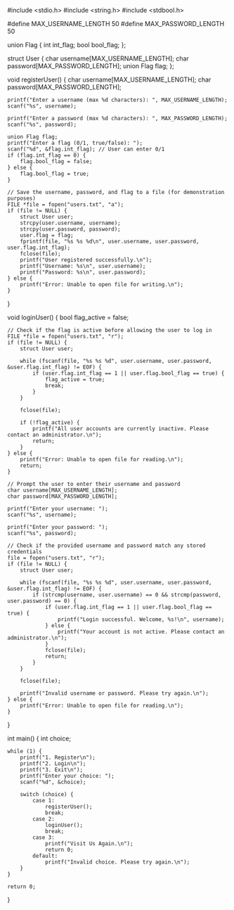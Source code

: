  #include <stdio.h>
#include <string.h>
#include <stdbool.h>

#define MAX_USERNAME_LENGTH 50
#define MAX_PASSWORD_LENGTH 50

union Flag {
    int int_flag;
    bool bool_flag;
};

struct User {
    char username[MAX_USERNAME_LENGTH];
    char password[MAX_PASSWORD_LENGTH];
    union Flag flag;
};

void registerUser() {
    char username[MAX_USERNAME_LENGTH];
    char password[MAX_PASSWORD_LENGTH];

    printf("Enter a username (max %d characters): ", MAX_USERNAME_LENGTH);
    scanf("%s", username);

    printf("Enter a password (max %d characters): ", MAX_PASSWORD_LENGTH);
    scanf("%s", password);

    union Flag flag;
    printf("Enter a flag (0/1, true/false): ");
    scanf("%d", &flag.int_flag); // User can enter 0/1
    if (flag.int_flag == 0) {
        flag.bool_flag = false;
    } else {
        flag.bool_flag = true;
    }

    // Save the username, password, and flag to a file (for demonstration purposes)
    FILE *file = fopen("users.txt", "a");
    if (file != NULL) {
        struct User user;
        strcpy(user.username, username);
        strcpy(user.password, password);
        user.flag = flag;
        fprintf(file, "%s %s %d\n", user.username, user.password, user.flag.int_flag);
        fclose(file);
        printf("User registered successfully.\n");
        printf("Username: %s\n", user.username);
        printf("Password: %s\n", user.password);
    } else {
        printf("Error: Unable to open file for writing.\n");
    }
}

void loginUser() {
    bool flag_active = false;

    // Check if the flag is active before allowing the user to log in
    FILE *file = fopen("users.txt", "r");
    if (file != NULL) {
        struct User user;

        while (fscanf(file, "%s %s %d", user.username, user.password, &user.flag.int_flag) != EOF) {
            if (user.flag.int_flag == 1 || user.flag.bool_flag == true) {
                flag_active = true;
                break;
            }
        }

        fclose(file);

        if (!flag_active) {
            printf("All user accounts are currently inactive. Please contact an administrator.\n");
            return;
        }
    } else {
        printf("Error: Unable to open file for reading.\n");
        return;
    }

    // Prompt the user to enter their username and password
    char username[MAX_USERNAME_LENGTH];
    char password[MAX_PASSWORD_LENGTH];

    printf("Enter your username: ");
    scanf("%s", username);

    printf("Enter your password: ");
    scanf("%s", password);

    // Check if the provided username and password match any stored credentials
    file = fopen("users.txt", "r");
    if (file != NULL) {
        struct User user;

        while (fscanf(file, "%s %s %d", user.username, user.password, &user.flag.int_flag) != EOF) {
            if (strcmp(username, user.username) == 0 && strcmp(password, user.password) == 0) {
                if (user.flag.int_flag == 1 || user.flag.bool_flag == true) {
                    printf("Login successful. Welcome, %s!\n", username);
                } else {
                    printf("Your account is not active. Please contact an administrator.\n");
                }
                fclose(file);
                return;
            }
        }

        fclose(file);

        printf("Invalid username or password. Please try again.\n");
    } else {
        printf("Error: Unable to open file for reading.\n");
    }
}

int main() {
    int choice;

    while (1) {
        printf("1. Register\n");
        printf("2. Login\n");
        printf("3. Exit\n");
        printf("Enter your choice: ");
        scanf("%d", &choice);

        switch (choice) {
            case 1:
                registerUser();
                break;
            case 2:
                loginUser();
                break;
            case 3:
                printf("Visit Us Again.\n");
                return 0;
            default:
                printf("Invalid choice. Please try again.\n");
        }
    }

    return 0;
}
